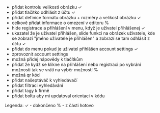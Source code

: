 - přidat kontrolu velikosti obrázku ✓
- přidat tlačítko odhlásit z účtu ✓
- přidat definice formátu obrázku + rozměry a velikost obrázku ✓
- celkově přidat informace o omezení v editoru %
- hide registrace a přihlášení v menu, když je uživatel přihlášenej ✓
- ukazatel že je uživatel přihlášen, slide funkci na obrázek uživatele, kde se zobrazí "jméno uživatele je přihlášen" a zobrazí se tam odhlásit z účtu ✓
- přidat do menu pokud je uživatel přihlášen account settings ✓
- zprovoznit account settings
- možná přidej nápovědy k tlačítkům
- přidat že kydž se klikne na přihlášení nebo registraci po vybrání možnosti tak se vrátí na výběr možností %
- možná qr kód
- přidat našeptáváč k vyhledávačí
- přidat filtraci vyhledávání
- přidat tagy k firmě
- přidat boltu aby mi updatoval orientaci v kódu





Legenda:
✓ - dokončeno
% - z části hotovo